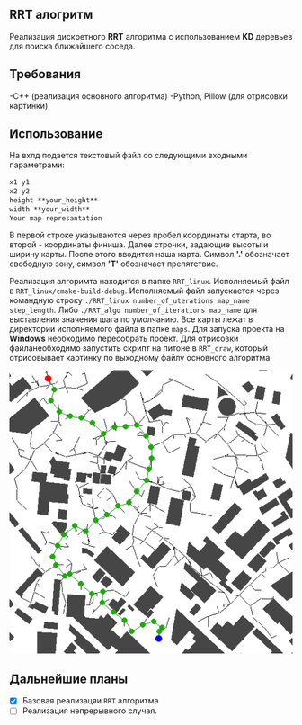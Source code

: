 ## RRT алогритм
Реализация дискретного **RRT** алгоритма с использованием **KD** деревьев для поиска ближайшего соседа.

## Требования
-C++ (реализация основного алгоритма)
-Python, Pillow (для отрисовки картинки)

## Использование
На вхлд подается текстовый файл со следующими входными параметрами:
```
x1 y1
x2 y2
height **your_height**
width **your_width**
Your map represantation
```

В первой строке указываются через пробел координаты старта, во второй - координаты финиша. Далее строчки, задающие высоты и ширину карты. После этого вводится наша карта. Символ **'.'** обозначает свободную зону, символ **'T'** обозначает препятствие.

Реализация алгоримта находится в папке ```RRT_linux```. Исполняемый файл в ```RRT_linux/cmake-build-debug```. Исполняемый файл запускается через командную строку ```./RRT_linux number_of_uterations map_name step_length```. Либо ```./RRT_algo number_of_iterations map_name``` для выставления значения шага по умолчанию. Все карты лежат в директории исполняемого файла в папке ```maps```. Для запуска проекта на **Windows** необходимо пересобрать проект. Для отрисовки файланеобходимо запустить скрипт на питоне в ```RRT_draw```, который отрисовывает картинку по выходному файлу основного алгоритма. 

![Пример отрисовки](/images/res.png)

## Дальнейшие планы
- [x] Базовая реализацяи ```RRT``` алгоритма
- [ ] Реализация непрерывного случая.
